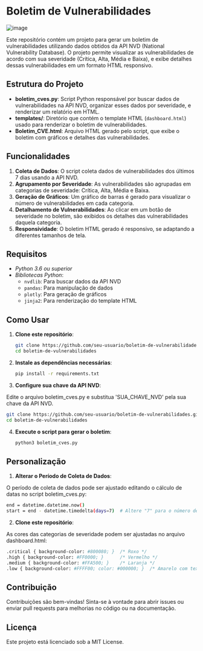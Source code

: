 # Boletim de Vulnerabilidades

![image](https://github.com/user-attachments/assets/f1585171-1e05-496d-8e92-edf46d88dfd6)

Este repositório contém um projeto para gerar um boletim de vulnerabilidades utilizando dados obtidos da API NVD (National Vulnerability Database). O projeto permite visualizar as vulnerabilidades de acordo com sua severidade (Crítica, Alta, Média e Baixa), e exibe detalhes dessas vulnerabilidades em um formato HTML responsivo.

## Estrutura do Projeto

- **boletim_cves.py**: Script Python responsável por buscar dados de vulnerabilidades na API NVD, organizar esses dados por severidade, e renderizar um relatório em HTML.
- **templates/**: Diretório que contém o template HTML (`dashboard.html`) usado para renderizar o boletim de vulnerabilidades.
- **Boletim_CVE.html**: Arquivo HTML gerado pelo script, que exibe o boletim com gráficos e detalhes das vulnerabilidades.

## Funcionalidades

1. **Coleta de Dados**: O script coleta dados de vulnerabilidades dos últimos 7 dias usando a API NVD.
2. **Agrupamento por Severidade**: As vulnerabilidades são agrupadas em categorias de severidade: Crítica, Alta, Média e Baixa.
3. **Geração de Gráficos**: Um gráfico de barras é gerado para visualizar o número de vulnerabilidades em cada categoria.
4. **Detalhamento de Vulnerabilidades**: Ao clicar em um botão de severidade no boletim, são exibidos os detalhes das vulnerabilidades daquela categoria.
5. **Responsividade**: O boletim HTML gerado é responsivo, se adaptando a diferentes tamanhos de tela.

## Requisitos

- *Python 3.6 ou superior*
- *Bibliotecas Python*:
  - `nvdlib`: Para buscar dados da API NVD
  - `pandas`: Para manipulação de dados
  - `plotly`: Para geração de gráficos
  - `jinja2`: Para renderização do template HTML

## Como Usar

1. **Clone este repositório**:
   ```bash
   git clone https://github.com/seu-usuario/boletim-de-vulnerabilidades.git
   cd boletim-de-vulnerabilidades
   ```
   
2. **Instale as dependências necessárias**:
   ```bash
   pip install -r requirements.txt
   ```
   
3. **Configure sua chave da API NVD**:

Edite o arquivo boletim_cves.py e substitua 'SUA_CHAVE_NVD' pela sua chave da API NVD.

   ```bash
   git clone https://github.com/seu-usuario/boletim-de-vulnerabilidades.git
   cd boletim-de-vulnerabilidades
   ```

4. **Execute o script para gerar o boletim**:
   ```bash
   python3 boletim_cves.py
   ```

## Personalização

1. **Alterar o Período de Coleta de Dados**:

O período de coleta de dados pode ser ajustado editando o cálculo de datas no script boletim_cves.py:

   ```bash
   end = datetime.datetime.now()
   start = end - datetime.timedelta(days=7)  # Altere "7" para o número de dias desejado
   ```
   
2. **Clone este repositório**:

As cores das categorias de severidade podem ser ajustadas no arquivo dashboard.html:

   ```bash
.critical { background-color: #800080; }  /* Roxo */
.high { background-color: #FF0000; }      /* Vermelho */
.medium { background-color: #FFA500; }    /* Laranja */
.low { background-color: #FFFF00; color: #000000; }  /* Amarelo com texto preto */
   ```

## Contribuição

Contribuições são bem-vindas! Sinta-se à vontade para abrir issues ou enviar pull requests para melhorias no código ou na documentação.

## Licença

Este projeto está licenciado sob a MIT License.
